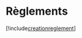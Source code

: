 # Règlements

[!include[creationreglement](reglements.creationreglement.autogen.md)]







































































































